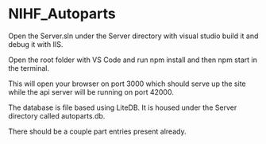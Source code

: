 # NIHF_Autoparts

Open the Server.sln under the Server directory with visual studio build it and debug it with IIS.

Open the root folder with VS Code and run npm install and then npm start in the terminal.

This will open your browser on port 3000 which should serve up the site while the api server will be running on port 42000.

The database is file based using LiteDB. It is housed under the Server directory called autoparts.db. 

There should be a couple part entries present already.
